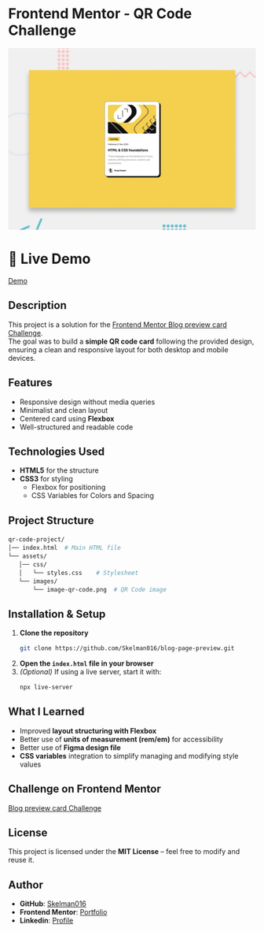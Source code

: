 # Frontend Mentor - QR Code Challenge

![Project Preview](./assets/images/preview.jpg) 


# 🔗 Live Demo
[Demo](https://skelman016.github.io/blog-page-preview/) 

## Description

This project is a solution for the [Frontend Mentor Blog preview card Challenge](https://www.frontendmentor.io/challenges/blog-preview-card-ckPaj01IcS).  
The goal was to build a **simple QR code card** following the provided design, ensuring a clean and responsive layout for both desktop and mobile devices.

## Features

- Responsive design without media queries  
- Minimalist and clean layout  
- Centered card using **Flexbox**  
- Well-structured and readable code  

## Technologies Used

- **HTML5** for the structure  
- **CSS3** for styling  
  - Flexbox for positioning 
  - CSS Variables for Colors and Spacing  

## Project Structure

```bash
qr-code-project/
│── index.html  # Main HTML file
└── assets/     
   │── css/
   │   └── styles.css    # Stylesheet
   └── images/
       └── image-qr-code.png  # QR Code image
```

## Installation & Setup

1. **Clone the repository**  
   ```bash
   git clone https://github.com/Skelman016/blog-page-preview.git
   ```
2. **Open the `index.html` file in your browser**  
3. *(Optional)* If using a live server, start it with:  
   ```bash
   npx live-server
   ```

## What I Learned

- Improved **layout structuring with Flexbox**  
- Better use of **units of measurement (rem/em)** for accessibility
- Better use of **Figma design file**
- **CSS variables** integration to simplify managing and modifying style values

## Challenge on Frontend Mentor

[Blog preview card Challenge](https://www.frontendmentor.io/challenges/blog-preview-card-ckPaj01IcS)  

## License

This project is licensed under the **MIT License** – feel free to modify and reuse it.

## Author

- **GitHub**: [Skelman016](https://github.com/Skelman016)  
- **Frontend Mentor**: [Portfolio](https://www.frontendmentor.io/profile/Skelman016)
- **Linkedin**: [Profile](https://www.linkedin.com/in/marioromagnoli016/)  
